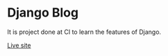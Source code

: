 # Django Blog

It is project done at CI to learn the features of Django.

[Live site](https://my-django-blogg-8b318e9a4b3c.herokuapp.com/)
